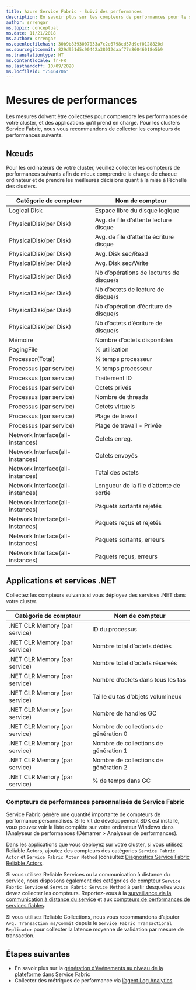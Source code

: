 ```yaml
---
title: Azure Service Fabric - Suivi des performances
description: En savoir plus sur les compteurs de performances pour le suivi et le diagnostic des clusters Azure Service Fabric.
author: srrengar
ms.topic: conceptual
ms.date: 11/21/2018
ms.author: srrengar
ms.openlocfilehash: 30b9b8393007033a7c2e6798cd57d9cf0128820d
ms.sourcegitcommit: 829d951d5c90442a38012daaf77e86046018e5b9
ms.translationtype: HT
ms.contentlocale: fr-FR
ms.lasthandoff: 10/09/2020
ms.locfileid: "75464706"
---
```

# <a name="performance-metrics"></a>Mesures de performances

Les mesures doivent être collectées pour comprendre les performances de votre cluster, et des applications qu’il prend en charge. Pour les clusters Service Fabric, nous vous recommandons de collecter les compteurs de performances suivants.

## <a name="nodes"></a>Nœuds

Pour les ordinateurs de votre cluster, veuillez collecter les compteurs de performances suivants afin de mieux comprendre la charge de chaque ordinateur et de prendre les meilleures décisions quant à la mise à l’échelle des clusters.

| Catégorie de compteur | Nom de compteur |
| --- | --- |
| Logical Disk | Espace libre du disque logique |
| PhysicalDisk(per Disk) | Avg. de file d’attente lecture disque |
| PhysicalDisk(per Disk) | Avg. de file d’attente écriture disque |
| PhysicalDisk(per Disk) | Avg. Disk sec/Read |
| PhysicalDisk(per Disk) | Avg. Disk sec/Write |
| PhysicalDisk(per Disk) | Nb d’opérations de lectures de disque/s |
| PhysicalDisk(per Disk) | Nb d’octets de lecture de disque/s |
| PhysicalDisk(per Disk) | Nb d’opération d’écriture de disque/s |
| PhysicalDisk(per Disk) | Nb d’octets d’écriture de disque/s |
| Mémoire | Nombre d’octets disponibles |
| PagingFile | % utilisation |
| Processor(Total) | % temps processeur |
| Processus (par service) | % temps processeur |
| Processus (par service) | Traitement ID |
| Processus (par service) | Octets privés |
| Processus (par service) | Nombre de threads |
| Processus (par service) | Octets virtuels |
| Processus (par service) | Plage de travail |
| Processus (par service) | Plage de travail - Privée |
| Network Interface(all-instances) | Octets enreg. |
| Network Interface(all-instances) | Octets envoyés |
| Network Interface(all-instances) | Total des octets |
| Network Interface(all-instances) | Longueur de la file d’attente de sortie |
| Network Interface(all-instances) | Paquets sortants rejetés |
| Network Interface(all-instances) | Paquets reçus et rejetés |
| Network Interface(all-instances) | Paquets sortants, erreurs |
| Network Interface(all-instances) | Paquets reçus, erreurs |

## <a name="net-applications-and-services"></a>Applications et services .NET

Collectez les compteurs suivants si vous déployez des services .NET dans votre cluster. 

| Catégorie de compteur | Nom de compteur |
| --- | --- |
| .NET CLR Memory (par service) | ID du processus |
| .NET CLR Memory (par service) | Nombre total d’octets dédiés |
| .NET CLR Memory (par service) | Nombre total d’octets réservés |
| .NET CLR Memory (par service) | Nombre d’octets dans tous les tas |
| .NET CLR Memory (par service) | Taille du tas d’objets volumineux |
| .NET CLR Memory (par service) | Nombre de handles GC |
| .NET CLR Memory (par service) | Nombre de collections de génération 0 |
| .NET CLR Memory (par service) | Nombre de collections de génération 1 |
| .NET CLR Memory (par service) | Nombre de collections de génération 2 |
| .NET CLR Memory (par service) | % de temps dans GC |

### <a name="service-fabrics-custom-performance-counters"></a>Compteurs de performances personnalisés de Service Fabric

Service Fabric génère une quantité importante de compteurs de performance personnalisés. Si le kit de développement SDK est installé, vous pouvez voir la liste complète sur votre ordinateur Windows dans l’Analyseur de performances (Démarrer > Analyseur de performances). 

Dans les applications que vous déployez sur votre cluster, si vous utilisez Reliable Actors, ajoutez des compteurs des catégories `Service Fabric Actor` et `Service Fabric Actor Method` (consultez [Diagnostics Service Fabric Reliable Actors](service-fabric-reliable-actors-diagnostics.md).

Si vous utilisez Reliable Services ou la communication à distance du service, nous disposons également des catégories de compteur `Service Fabric Service` et `Service Fabric Service Method` à partir desquelles vous devez collecter les compteurs. Reportez-vous à la [surveillance via la communication à distance du service](service-fabric-reliable-serviceremoting-diagnostics.md) et aux [compteurs de performances de services fiables](service-fabric-reliable-services-diagnostics.md#performance-counters). 

Si vous utilisez Reliable Collections, nous vous recommandons d’ajouter `Avg. Transaction ms/Commit` depuis le `Service Fabric Transactional Replicator` pour collecter la latence moyenne de validation par mesure de transaction.


## <a name="next-steps"></a>Étapes suivantes

* En savoir plus sur la [génération d’événements au niveau de la plateforme](service-fabric-diagnostics-event-generation-infra.md) dans Service Fabric
* Collecter des métriques de performance via [l’agent Log Analytics](service-fabric-diagnostics-oms-agent.md)
